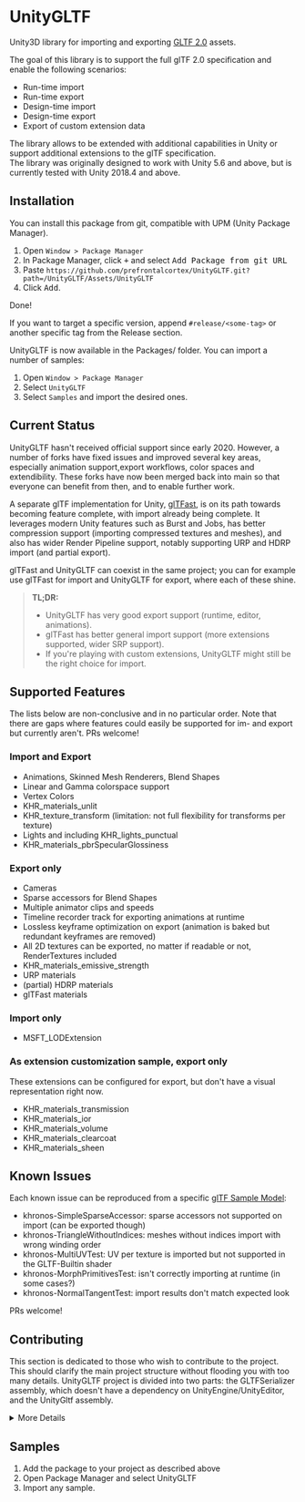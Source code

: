 # UnityGLTF

Unity3D library for importing and exporting [GLTF 2.0](https://github.com/KhronosGroup/glTF/) assets.

The goal of this library is to support the full glTF 2.0 specification and enable the following scenarios:
- Run-time import
- Run-time export
- Design-time import
- Design-time export
- Export of custom extension data

The library allows to be extended with additional capabilities in Unity or support additional extensions to the glTF specification.  
The library was originally designed to work with Unity 5.6 and above, but is currently tested with Unity 2018.4 and above.

## Installation

You can install this package from git, compatible with UPM (Unity Package Manager).
1. Open `Window > Package Manager`
2. In Package Manager, click <kbd>+</kbd> and select <kbd>Add Package from git URL</kbd>
3. Paste ```https://github.com/prefrontalcortex/UnityGLTF.git?path=/UnityGLTF/Assets/UnityGLTF```
4. Click <kbd>Add</kbd>.  
   
Done! 

If you want to target a specific version, append `#release/<some-tag>` or another specific tag from the Release section.

UnityGLTF is now available in the Packages/ folder. You can import a number of samples:
1. Open `Window > Package Manager`
2. Select `UnityGLTF`
3. Select `Samples` and import the desired ones.

## Current Status

UnityGLTF hasn't received official support since early 2020. However, a number of forks have fixed issues and improved several key areas, especially animation support,export workflows, color spaces and extendibility. These forks have now been merged back into main so that everyone can benefit from then, and to enable further work.  

A separate glTF implementation for Unity, [glTFast](https://github.com/atteneder/glTFast), is on its path towards becoming feature complete, with import already being complete. It leverages modern Unity features such as Burst and Jobs, has better compression support (importing compressed textures and meshes), and also has wider Render Pipeline support, notably supporting URP and HDRP import (and partial export).  

glTFast and UnityGLTF can coexist in the same project; you can for example use glTFast for import and UnityGLTF for export, where each of these shine.  

> **TL;DR:**
> - UnityGLTF has very good export support (runtime, editor, animations).
> - glTFast has better general import support (more extensions supported, wider SRP support).
> - If you're playing with custom extensions, UnityGLTF might still be the right choice for import.  

## Supported Features
The lists below are non-conclusive and in no particular order. Note that there are gaps where features could easily be supported for im- and export but currently aren't. PRs welcome!

### Import and Export

- Animations, Skinned Mesh Renderers, Blend Shapes
- Linear and Gamma colorspace support
- Vertex Colors
- KHR_materials_unlit
- KHR_texture_transform (limitation: not full flexibility for transforms per texture)
- Lights and including KHR_lights_punctual
- KHR_materials_pbrSpecularGlossiness

### Export only

- Cameras
- Sparse accessors for Blend Shapes
- Multiple animator clips and speeds
- Timeline recorder track for exporting animations at runtime
- Lossless keyframe optimization on export (animation is baked but redundant keyframes are removed)
- All 2D textures can be exported, no matter if readable or not, RenderTextures included
- KHR_materials_emissive_strength
- URP materials
- (partial) HDRP materials
- glTFast materials

### Import only

- MSFT_LODExtension

### As extension customization sample, export only
 These extensions can be configured for export, but don't have a visual representation right now.

- KHR_materials_transmission
- KHR_materials_ior
- KHR_materials_volume
- KHR_materials_clearcoat
- KHR_materials_sheen

## Known Issues

Each known issue can be reproduced from a specific [glTF Sample Model](https://github.com/KhronosGroup/glTF-Sample-Models/tree/master/2.0):

- khronos-SimpleSparseAccessor: sparse accessors not supported on import (can be exported though)  
- khronos-TriangleWithoutIndices: meshes without indices import with wrong winding order  
- khronos-MultiUVTest: UV per texture is imported but not supported in the GLTF-Builtin shader  
- khronos-MorphPrimitivesTest: isn't correctly importing at runtime (in some cases?)  
- khronos-NormalTangentTest: import results don't match expected look  

PRs welcome!  

## Contributing

This section is dedicated to those who wish to contribute to the project. This should clarify the main project structure without flooding you with too many details.
UnityGLTF project is divided into two parts: the GLTFSerializer assembly, which doesn't have a dependency on UnityEngine/UnityEditor, and the UnityGltf assembly.

<details>
<summary>More Details</summary>

### [GLTFSerializer](https://github.com/KhronosGroup/UnityGLTF/tree/master/GLTFSerialization)

- **Basic Rundown**: The GLTFSerializer facilitates serialization of the Unity asset model, and deserialization of GLTF assets.

- **Structure**: 
	- Each GLTF schemas (Buffer, Accessor, Camera, Image...) extends the basic class: GLTFChildOfRootProperty. Through this object model, each schema can have its own defined serialization/deserialization functionalities, which imitate the JSON file structure as per the GLTF specification.
	- Each schema can then be grouped under the GLTFRoot object, which represents the underlying GLTF Asset. Serializing the asset is then done by serializing the root object, which recursively serializes all individual schemas. Deserializing a GLTF asset is done similarly: instantiate a GLTFRoot, and parse the required schemas.

### [The Unity Project](https://github.com/KhronosGroup/UnityGLTF/tree/master/UnityGLTF)

- **Unity Version**
	Be sure that the Unity release you have installed on your local machine is *at least* the version configured for the project (using a newer version is supported). You can download the free version [here](https://unity3d.com/get-unity/download/archive). You can run this project simply by opening the directory as a project on Unity.
- **Project Components**
	The Unity project offers two main functionalities: importing and exporting GLTF assets. These functionalities are primarily implemented in `GLTFSceneImporter` and `GLTFSceneExporter`.

### Tests
To run tests with UnityGLTF as package, you'll have to add UnityGLTF to the "testables" array in manifest.json.

### The Server-Side Build

For details on the automated server-side builds and how to update them, see [\scripts\ServerBuilds.md](https://github.com/KhronosGroup/UnityGLTF/blob/master/scripts/ServerBuilds.md).

</details>

## Samples

1. Add the package to your project as described above
2. Open Package Manager and select UnityGLTF
3. Import any sample.